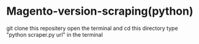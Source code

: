 # Magento-version-scraping(python)

git clone this repositery
open the terminal and cd this directory
type "python scraper.py url" in the terminal
